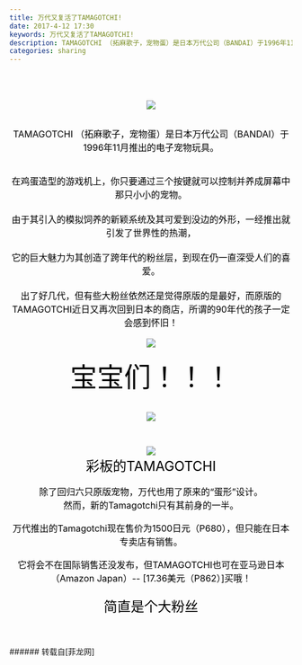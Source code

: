 ```yaml
---
title: 万代又复活了TAMAGOTCHI!
date: 2017-4-12 17:30
keywords: 万代又复活了TAMAGOTCHI!
description: TAMAGOTCHI （拓麻歌子，宠物蛋）是日本万代公司（BANDAI）于1996年11月推出的电子宠物玩具。在鸡蛋造型的游戏机上，你只要通过三个按键就可以控制并养成屏幕中那只小小的宠物。由于其引入的模拟饲养的新颖系统及其可爱到没边的外形，一经推出就引发了世界性的热潮，它的巨大魅力为其创造了跨年代的粉丝层，到现在仍一直深受人们的喜爱。出了好几代，但有些大粉丝依然还是觉得原版的是最好，而原版的TAMAGOTCHI近日又再次回到日本的商店，所谓的90年代的孩子一定会感到怀旧！宝宝们！！！彩板的TAMAGOTCHI除了回归六只原版宠物，万代也用了原来的“蛋形”设计。然而，新的Tamagotchi只有其前身的一半。万代推出的Tamagotchi现在售价为1500日元（P680），但只能在日本专卖店有销售。它将会不在国际销售还没发布，但TAMAGOTCHI也可在亚马逊日本（Amazon Japan）-- [17.36美元（P862）]买哦！$('flv_D38').innerHTML=(mobileplayer() ? "<iframe height='375' width='500' src='http://www.youtube.com/embed/GohSBvoc2Vo' frameborder=0 allowfullscreen></iframe>" : AC_FL_RunContent('width', '500', 'height', '375', 'allowNetworking', 'internal', 'allowScriptAccess', 'never', 'src', 'http://www.youtube.com/v/GohSBvoc2Vo&hl=zh_CN&fs=1', 'quality', 'high', 'bgcolor', '#ffffff', 'wmode', 'transparent', 'allowfullscreen', 'true'));简直是个大粉丝
categories: sharing
---
```

<td class="t_f" id="postmessage_683296">

<br/>
<br/>
<font color="#000000"><br/>
</font><div align="center"><font color="#000000">

<img aid="530165" data-cf-modified-61badd5457b227e4791cba7b-="" file="data/attachment/forum/201704/12/171607ruldcrjdxiiopjiu.png.thumb.jpg" id="aimg_530165" inpost="1" onclick="" onmouseover="" src="http://www.flw.ph/data/attachment/forum/201704/12/171607ruldcrjdxiiopjiu.png" style="cursor:pointer" zoomfile="data/attachment/forum/201704/12/171607ruldcrjdxiiopjiu.png"/>


</font></div><font color="#000000"><br/>
</font><div align="center"><font size="3"><font color="#000000">TAMAGOTCHI （拓麻歌子，宠物蛋）是日本万代公司（BANDAI）于1996年11月推出的电子宠物玩具。</font></font></div><font size="3"><font color="#000000"><br/>
<div align="center">在鸡蛋造型的游戏机上，你只要通过三个按键就可以控制并养成屏幕中那只小小的宠物。</div><br/>
<div align="center">由于其引入的模拟饲养的新颖系统及其可爱到没边的外形，一经推出就引发了世界性的热潮，</div><br/>
<div align="center">它的巨大魅力为其创造了跨年代的粉丝层，到现在仍一直深受人们的喜爱。</div><br/>
<div align="center">出了好几代，但有些大粉丝依然还是觉得原版的是最好，而原版的TAMAGOTCHI近日又再次回到日本的商店，所谓的90年代的孩子一定会感到怀旧！</div></font></font><br/>
<div align="center"><font color="#000000">

<img aid="530164" data-cf-modified-61badd5457b227e4791cba7b-="" file="data/attachment/forum/201704/12/171558m0fnrfgq441nqtdd.png.thumb.jpg" id="aimg_530164" inpost="1" onclick="" onmouseover="" src="http://www.flw.ph/data/attachment/forum/201704/12/171558m0fnrfgq441nqtdd.png" style="cursor:pointer" zoomfile="data/attachment/forum/201704/12/171558m0fnrfgq441nqtdd.png"/>


</font></div><div align="center"><font size="7"><font color="#000000">宝宝们！！！<img alt="" border="0" onclick="" onmouseover="" smilieid="256" src="static/image/smiley/Xiongmao/32.gif"/></font></font></div><font color="#000000"><br/>
</font><div align="center"><font color="#000000">

<img aid="530167" data-cf-modified-61badd5457b227e4791cba7b-="" file="data/attachment/forum/201704/12/172030repllt25cmwovbpr.jpg.thumb.jpg" id="aimg_530167" inpost="1" onclick="" onmouseover="" src="http://www.flw.ph/data/attachment/forum/201704/12/172030repllt25cmwovbpr.jpg" style="cursor:pointer" zoomfile="data/attachment/forum/201704/12/172030repllt25cmwovbpr.jpg"/>


</font></div><div align="center"><font color="#000000"><br/>
</font></div><div align="center">

<img aid="530181" data-cf-modified-61badd5457b227e4791cba7b-="" file="data/attachment/forum/201704/12/173808culuchhmdrkkkpm3.jpg.thumb.jpg" id="aimg_530181" inpost="1" onclick="" onmouseover="" src="http://www.flw.ph/data/attachment/forum/201704/12/173808culuchhmdrkkkpm3.jpg" style="cursor:pointer" zoomfile="data/attachment/forum/201704/12/173808culuchhmdrkkkpm3.jpg"/>


</div><div align="center"><font size="5"><font color="#000000">彩板的TAMAGOTCHI</font></font></div><br/>
<div align="center"><font size="3"><font color="#000000">除了回归六只原版宠物，万代也用了原来的“蛋形”设计。</font></font></div><div align="center"><font size="3"><font color="#000000">然而，新的Tamagotchi只有其前身的一半。</font><img alt="" border="0" onclick="" onmouseover="" smilieid="386" src="static/image/smiley/qq/40.gif"/></font></div><br/>
<div align="center"><font size="3"><font color="#000000">万代推出的Tamagotchi现在售价为1500日元（P680），但只能在日本专卖店有销售。</font></font></div><br/>
<div align="center"><font size="3"><font color="#000000">它将会不在国际销售还没发布，但TAMAGOTCHI也可在亚马逊日本（Amazon Japan）-- [17.36美元（P862）]买哦！</font></font></div><div align="center"><font size="3"><font color="#000000"><br/>
</font></font></div><div align="center"><span id="flv_D38"></span><script reload="1" type="61badd5457b227e4791cba7b-text/javascript">$('flv_D38').innerHTML=(mobileplayer() ? "<iframe height='375' width='500' src='http://www.youtube.com/embed/GohSBvoc2Vo' frameborder=0 allowfullscreen></iframe>" : AC_FL_RunContent('width', '500', 'height', '375', 'allowNetworking', 'internal', 'allowScriptAccess', 'never', 'src', 'http://www.youtube.com/v/GohSBvoc2Vo&hl=zh_CN&fs=1', 'quality', 'high', 'bgcolor', '#ffffff', 'wmode', 'transparent', 'allowfullscreen', 'true'));</script></div><div align="center"><font size="5"><font color="#000000">简直是个大粉丝<img alt="" border="0" onclick="" onmouseover="" smilieid="438" src="static/image/smiley/qq/5.gif"/></font></font></div><div align="center"><font size="3"><font color="#000000"><br/>
</font></font></div><br/>
<br/>
</td>
###### 转载自[菲龙网]